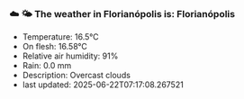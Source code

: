 ### ☁️ 🌤️  The weather in Florianópolis is: Florianópolis

- Temperature: 16.5°C
- On flesh: 16.58°C
- Relative air humidity: 91%
- Rain: 0.0 mm
- Description: Overcast clouds
- last updated: 2025-06-22T07:17:08.267521
